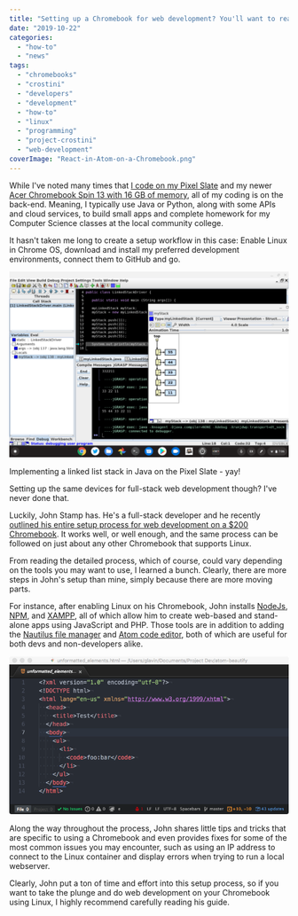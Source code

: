 ```yaml
---
title: "Setting up a Chromebook for web development? You'll want to read this guide"
date: "2019-10-22"
categories: 
  - "how-to"
  - "news"
tags: 
  - "chromebooks"
  - "crostini"
  - "developers"
  - "development"
  - "how-to"
  - "linux"
  - "programming"
  - "project-crostini"
  - "web-development"
coverImage: "React-in-Atom-on-a-Chromebook.png"
---
```


While I've noted many times that [I code on my Pixel Slate](https://www.aboutchromebooks.com/news/how-to-code-on-a-chromebook-crostini-pixel-slate/) and my newer [Acer Chromebook Spin 13 with 16 GB of memory](https://www.aboutchromebooks.com/news/acer-chromebook-spin-13-with-16-gb-ram-should-you-buy-one/), all of my coding is on the back-end. Meaning, I typically use Java or Python, along with some APIs and cloud services, to build small apps and complete homework for my Computer Science classes at the local community college.

It hasn't taken me long to create a setup workflow in this case: Enable Linux in Chrome OS, download and install my preferred development environments, connect them to GitHub and go.

![](images/Screenshot-2019-06-22-at-7.06.45-PM-1-1024x682.png)

Implementing a linked list stack in Java on the Pixel Slate - yay!

Setting up the same devices for full-stack web development though? I've never done that.

Luckily, John Stamp has. He's a full-stack developer and he recently [outlined his entire setup process for web development on a $200 Chromebook](https://medium.com/@stamp.john.mail/set-up-chromebook-for-web-development-with-a-build-in-linux-subsystem-crostini-65e946aa23). It works well, or well enough, and the same process can be followed on just about any other Chromebook that supports Linux.

From reading the detailed process, which of course, could vary depending on the tools you may want to use, I learned a bunch. Clearly, there are more steps in John's setup than mine, simply because there are more moving parts.

For instance, after enabling Linux on his Chromebook, John installs [NodeJs](https://nodejs.org/en/), [NPM](https://www.npmjs.com/), and [XAMPP](https://www.apachefriends.org/index.html), all of which allow him to create web-based and stand-alone apps using JavaScript and PHP. Those tools are in addition to adding the [Nautilus file manager](https://projects-old.gnome.org/nautilus/screenshots.html) and [Atom code editor](https://atom.io/), both of which are useful for both devs and non-developers alike.

![](images/atom-editor.png)

Along the way throughout the process, John shares little tips and tricks that are specific to using a Chromebook and even provides fixes for some of the most common issues you may encounter, such as using an IP address to connect to the Linux container and display errors when trying to run a local webserver.

Clearly, John put a ton of time and effort into this setup process, so if you want to take the plunge and do web development on your Chromebook using Linux, I highly recommend carefully reading his guide.
